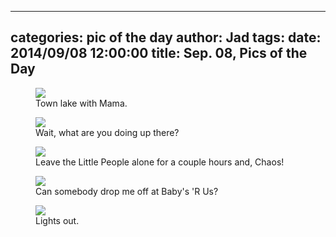 
---
categories: pic of the day
author: Jad
tags: 
date: 2014/09/08 12:00:00
title: Sep. 08, Pics of the Day 
---

<figure>
<img src="/img/2014/09/08/img_20140908125412_medium.jpg" />
<figcaption>Town lake with Mama.</figcaption>
</figure>

<figure>
<img src="/img/2014/09/08/img_20140908161205_medium.jpg" />
<figcaption>Wait, what are you doing up there?</figcaption>
</figure>

<figure>
<img src="/img/2014/09/08/img_20140908161306_medium.jpg" />
<figcaption>Leave the Little People alone for a couple hours and, Chaos!</figcaption>
</figure>

<figure>
<img src="/img/2014/09/08/img_20140908180227_medium.jpg" />
<figcaption>Can somebody drop me off at Baby's 'R Us?</figcaption>
</figure>

<figure>
<img src="/img/2014/09/08/img_20140908183514_medium.jpg" />
<figcaption>Lights out.</figcaption>
</figure>
